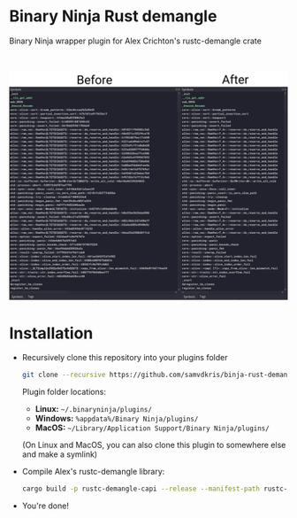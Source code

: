 # Binary Ninja Rust demangle
Binary Ninja wrapper plugin for Alex Crichton's rustc-demangle crate

&nbsp;

![](./img/before_after.png)


# Installation
- Recursively clone this repository into your plugins folder
	```bash
	git clone --recursive https://github.com/samvdkris/binja-rust-demangle.git
	```
	Plugin folder locations:
	- **Linux:** `~/.binaryninja/plugins/`
	- **Windows:** `%appdata%/Binary Ninja/plugins/`
	- **MacOS:** `~/Library/Application Support/Binary Ninja/plugins/`

	(On Linux and MacOS, you can also clone this plugin to somewhere else and make a symlink)

- Compile Alex's rustc-demangle library:
	```bash
	cargo build -p rustc-demangle-capi --release --manifest-path rustc-demangle/Cargo.toml
	```

- You're done!

